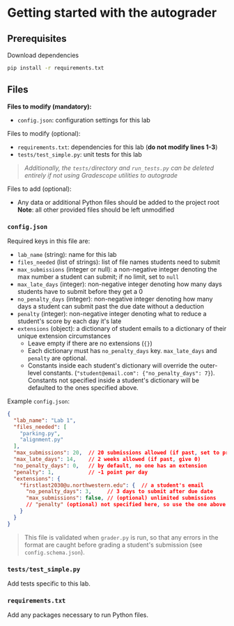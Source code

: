 # Getting started with the autograder

## Prerequisites

Download dependencies

```bash
pip install -r requirements.txt
```

## Files

**Files to modify (mandatory):**
- `config.json`: configuration settings for this lab

Files to modify (optional):
- `requirements.txt`: dependencies for this lab (**do not modify lines 1-3**)
- `tests/test_simple.py`: unit tests for this lab

> _Additionally, the `tests/`directory and `run_tests.py` can be deleted entirely if not using Gradescope utilities to autograde_

Files to add (optional):
- Any data or additional Python files should be added to the project root
**Note**: all other provided files should be left unmodified

### `config.json`
Required keys in this file are:
- `lab_name` (string): name for this lab
- `files_needed` (list of strings): list of file names students need to submit
- `max_submissions` (integer or null): a non-negative integer denoting the max number a student can submit; if no limit, set to `null`
- `max_late_days` (integer): non-negative integer denoting how many days students have to submit before they get a 0
- `no_penalty_days` (integer): non-negative integer denoting how many days a student can submit past the due date without a deduction
- `penalty` (integer): non-negative integer denoting what to reduce a student's score by each day it's late 
- `extensions` (object): a dictionary of student emails to a dictionary of their unique extension 
  circumstances
  - Leave empty if there are no extensions (`{}`)
  - Each dictionary must has `no_penalty_days` key. `max_late_days` and `penalty` are optional.
  - Constants inside each student's dictionary will override the outer-level constants.
    (`"student@email.com": {"no_penalty_days": 7}`). Constants not specified inside a student's
    dictionary will be defaulted to the ones specified above.

Example `config.json`:

```json
{
  "lab_name": "Lab 1",
  "files_needed": [
    "parking.py",
    "alignment.py"
  ],
  "max_submissions": 20,  // 20 submissions allowed (if past, set to previous score)
  "max_late_days": 14,    // 2 weeks allowed (if past, give 0)
  "no_penalty_days": 0,   // by default, no one has an extension
  "penalty": 1,           // -1 point per day
  "extensions": {
    "firstlast2030@u.northwestern.edu": {  // a student's email
      "no_penalty_days": 3,     // 3 days to submit after due date
      "max_submissions": false, // (optional) unlimited submissions
      // "penalty" (optional) not specified here, so use the one above
    }
  }
}
```

> This file is validated when `grader.py` is run, so that any errors in the format
> are caught before grading a student's submission (see `config.schema.json`).
> 

### `tests/test_simple.py`

Add tests specific to this lab.

### `requirements.txt`

Add any packages necessary to run Python files.
